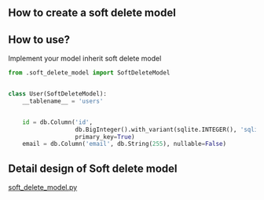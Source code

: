 ## How to create a soft delete model


## How to use?

Implement your model inherit soft delete model

```python
from .soft_delete_model import SoftDeleteModel


class User(SoftDeleteModel):
    __tablename__ = 'users'


    id = db.Column('id',
                   db.BigInteger().with_variant(sqlite.INTEGER(), 'sqlite'),
                   primary_key=True)
    email = db.Column('email', db.String(255), nullable=False)
```

## Detail design of Soft delete model

[soft_delete_model.py](../app/models/soft_delete_model.py)
